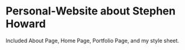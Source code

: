 # Personal-Website about Stephen Howard
Included About Page, Home Page, Portfolio Page, and my style sheet.
